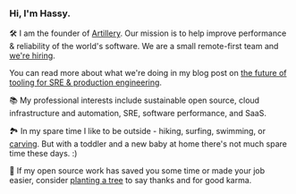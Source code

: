 ### Hi, I'm Hassy.

🛠️ I am the founder of [Artillery](https://artillery.io). Our mission is to help improve performance & reliability of the world's software. We are a small remote-first team and [we're hiring](https://www.artillery.io/careers).

You can read more about what we're doing in my blog post on [the future of tooling for SRE & production engineering](https://www.blitz.st/posts/next-stage-of-sre-tooling).

📚 My professional interests include sustainable open source, cloud infrastructure and automation, SRE, software performance, and SaaS.

🏞️ In my spare time I like to be outside - hiking, surfing, swimming, or [carving](https://carverskateboards.com/). But with a toddler and a new baby at home there's not much spare time these days. :)

🌳 If my open source work has saved you some time or made your job easier, consider [planting a tree](https://ecologi.com/artilleryio) to say thanks and for good karma.

<!--
**hassy/hassy** is a ✨ _special_ ✨ repository because its `README.md` (this file) appears on your GitHub profile.

Here are some ideas to get you started:

- 🔭 I’m currently working on ...
- 🌱 I’m currently learning ...
- 👯 I’m looking to collaborate on ...
- 🤔 I’m looking for help with ...
- 💬 Ask me about ...
- 📫 How to reach me: ...
- 😄 Pronouns: ...
- ⚡ Fun fact: ...
-->
